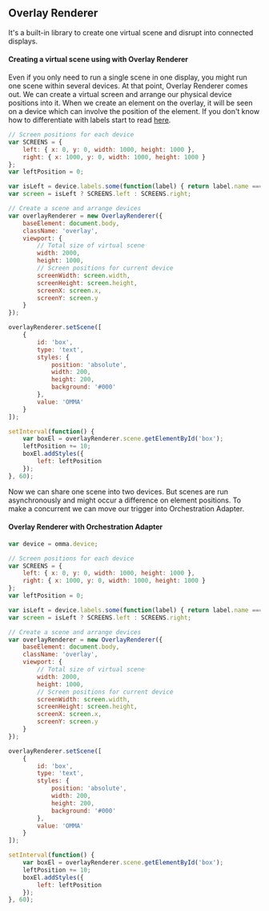 ## Overlay Renderer
It's a built-in library to create one virtual scene and disrupt into connected displays. 

#### Creating a virtual scene using with Overlay Renderer
Even if you only need to run a single scene in one display, you might run one scene within several devices.
At that point, Overlay Renderer comes out. We can create a virtual screen and arrange our physical device positions into it. When we create an element on the overlay, it will be seen on a device which can involve the position of the element. If you don't know how to differentiate with labels start to read [here](../faq.md).

```javascript
// Screen positions for each device
var SCREENS = {
    left: { x: 0, y: 0, width: 1000, height: 1000 },
    right: { x: 1000, y: 0, width: 1000, height: 1000 }
};
var leftPosition = 0;

var isLeft = device.labels.some(function(label) { return label.name === 'left' });
var screen = isLeft ? SCREENS.left : SCREENS.right;

// Create a scene and arrange devices
var overlayRenderer = new OverlayRenderer({
    baseElement: document.body,
    className: 'overlay',
    viewport: {
        // Total size of virtual scene
        width: 2000,
        height: 1000,
        // Screen positions for current device
        screenWidth: screen.width,
        screenHeight: screen.height,
        screenX: screen.x,
        screenY: screen.y
    }
});

overlayRenderer.setScene([
    {
        id: 'box',
        type: 'text',
        styles: {
            position: 'absolute',
            width: 200,
            height: 200,
            background: '#000'
        },
        value: 'OMMA'
    }
]);

setInterval(function() {
    var boxEl = overlayRenderer.scene.getElementById('box');
    leftPosition += 10;
    boxEl.addStyles({
        left: leftPosition
    });
}, 60);
```

Now we can share one scene into two devices. But scenes are run asynchronously and might occur a difference on element positions. To make a concurrent we can move our trigger into Orchestration Adapter. 

#### Overlay Renderer with Orchestration Adapter

```javascript
var device = omma.device;

// Screen positions for each device
var SCREENS = {
    left: { x: 0, y: 0, width: 1000, height: 1000 },
    right: { x: 1000, y: 0, width: 1000, height: 1000 }
};
var leftPosition = 0;

var isLeft = device.labels.some(function(label) { return label.name === 'left' });
var screen = isLeft ? SCREENS.left : SCREENS.right;

// Create a scene and arrange devices
var overlayRenderer = new OverlayRenderer({
    baseElement: document.body,
    className: 'overlay',
    viewport: {
        // Total size of virtual scene
        width: 2000,
        height: 1000,
        // Screen positions for current device
        screenWidth: screen.width,
        screenHeight: screen.height,
        screenX: screen.x,
        screenY: screen.y
    }
});

overlayRenderer.setScene([
    {
        id: 'box',
        type: 'text',
        styles: {
            position: 'absolute',
            width: 200,
            height: 200,
            background: '#000'
        },
        value: 'OMMA'
    }
]);

setInterval(function() {
    var boxEl = overlayRenderer.scene.getElementById('box');
    leftPosition += 10;
    boxEl.addStyles({
        left: leftPosition
    });
}, 60);
```
